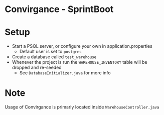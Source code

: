 # Convirgance - SprintBoot

# Setup
- Start a PSQL server, or configure your own in application.properties
	- Default user is set to `postgres`
- Create a database called `test_warehouse`
- Whenever the project is run the `WAREHOUSE_INVENTORY` table will be dropped and re-seeded
	- See `DatabaseInitializer.java` for more info
	
# Note
Usage of Convirgance is primarly located inside `WarehouseController.java`

